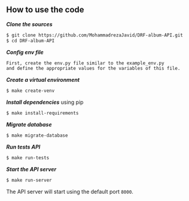## How to use the code

***Clone the sources***

```bash
$ git clone https://github.com/MohammadrezaJavid/DRF-album-API.git
$ cd DRF-album-API
```

***Config env file***
```markdown
First, create the env.py file similar to the example_env.py
and define the appropriate values for the variables of this file.
```

***Create a virtual environment***

```bash
$ make create-venv
```

***Install dependencies*** using pip

```bash
$ make install-requirements
```

***Migrate database***

```bash
$ make migrate-database
```

***Run tests API***

```bash
$ make run-tests
```

***Start the API server***

```bash
$ make run-server
```

The API server will start using the default port `8000`.

<br />
